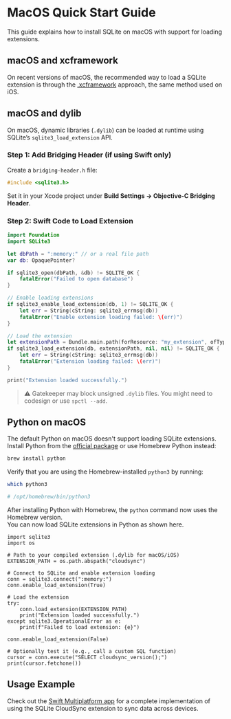 # MacOS Quick Start Guide

This guide explains how to install SQLite on macOS with support for loading extensions.

## macOS and xcframework

On recent versions of macOS, the recommended way to load a SQLite extension is through the [.xcframework](https://github.com/sqliteai/sqlite-extensions-guide/blob/main/platforms/ios.md) approach, the same method used on iOS.

## macOS and dylib

On macOS, dynamic libraries (`.dylib`) can be loaded at runtime using SQLite’s `sqlite3_load_extension` API.

### Step 1: Add Bridging Header (if using Swift only)

Create a `bridging-header.h` file:

```c
#include <sqlite3.h>
```

Set it in your Xcode project under **Build Settings → Objective-C Bridging Header**.

### Step 2: Swift Code to Load Extension

```swift
import Foundation
import SQLite3

let dbPath = ":memory:" // or a real file path
var db: OpaquePointer?

if sqlite3_open(dbPath, &db) != SQLITE_OK {
    fatalError("Failed to open database")
}

// Enable loading extensions
if sqlite3_enable_load_extension(db, 1) != SQLITE_OK {
    let err = String(cString: sqlite3_errmsg(db))
    fatalError("Enable extension loading failed: \(err)")
}

// Load the extension
let extensionPath = Bundle.main.path(forResource: "my_extension", ofType: "dylib")!
if sqlite3_load_extension(db, extensionPath, nil, nil) != SQLITE_OK {
    let err = String(cString: sqlite3_errmsg(db))
    fatalError("Extension loading failed: \(err)")
}

print("Extension loaded successfully.")
```

> ⚠️ Gatekeeper may block unsigned `.dylib` files. You might need to codesign or use `spctl --add`.

## Python on macOS

The default Python on macOS doesn't support loading SQLite extensions.
Install Python from the [official package](https://www.python.org/downloads/macos/) or use Homebrew Python instead:

```bash
brew install python
```

Verify that you are using the Homebrew-installed `python3` by running:

```bash
which python3

# /opt/homebrew/bin/python3
```

After installing Python with Homebrew, the `python` command now uses the Homebrew version.  
You can now load SQLite extensions in Python as shown here.

```
import sqlite3
import os

# Path to your compiled extension (.dylib for macOS/iOS)
EXTENSION_PATH = os.path.abspath("cloudsync")

# Connect to SQLite and enable extension loading
conn = sqlite3.connect(":memory:")
conn.enable_load_extension(True)

# Load the extension
try:
    conn.load_extension(EXTENSION_PATH)
    print("Extension loaded successfully.")
except sqlite3.OperationalError as e:
    print(f"Failed to load extension: {e}")

conn.enable_load_extension(False)

# Optionally test it (e.g., call a custom SQL function)
cursor = conn.execute("SELECT cloudsync_version();")
print(cursor.fetchone())
```

## Usage Example

Check out the [Swift Multiplatform app](https://github.com/sqliteai/sqlite-sync/tree/main/examples/swift-multiplatform-app) for a complete implementation of using the SQLite CloudSync extension to sync data across devices.
